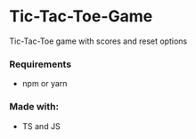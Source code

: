 # Tic-Tac-Toe-Game

Tic-Tac-Toe game with scores and reset options

### Requirements

- npm or yarn

### Made with:
- TS and JS
